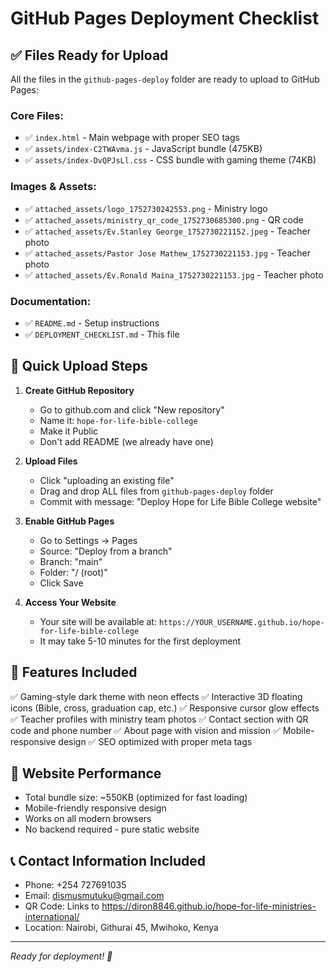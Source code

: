 # GitHub Pages Deployment Checklist

## ✅ Files Ready for Upload

All the files in the `github-pages-deploy` folder are ready to upload to GitHub Pages:

### Core Files:
- ✅ `index.html` - Main webpage with proper SEO tags
- ✅ `assets/index-C2TWAvma.js` - JavaScript bundle (475KB)
- ✅ `assets/index-DvQPJsLl.css` - CSS bundle with gaming theme (74KB)

### Images & Assets:
- ✅ `attached_assets/logo_1752730242553.png` - Ministry logo
- ✅ `attached_assets/ministry_qr_code_1752730685300.png` - QR code
- ✅ `attached_assets/Ev.Stanley George_1752730221152.jpeg` - Teacher photo
- ✅ `attached_assets/Pastor Jose Mathew_1752730221153.jpg` - Teacher photo  
- ✅ `attached_assets/Ev.Ronald Maina_1752730221153.jpg` - Teacher photo

### Documentation:
- ✅ `README.md` - Setup instructions
- ✅ `DEPLOYMENT_CHECKLIST.md` - This file

## 🚀 Quick Upload Steps

1. **Create GitHub Repository**
   - Go to github.com and click "New repository"
   - Name it: `hope-for-life-bible-college`
   - Make it Public
   - Don't add README (we already have one)

2. **Upload Files**
   - Click "uploading an existing file"
   - Drag and drop ALL files from `github-pages-deploy` folder
   - Commit with message: "Deploy Hope for Life Bible College website"

3. **Enable GitHub Pages**
   - Go to Settings → Pages
   - Source: "Deploy from a branch"
   - Branch: "main"
   - Folder: "/ (root)"
   - Click Save

4. **Access Your Website**
   - Your site will be available at: `https://YOUR_USERNAME.github.io/hope-for-life-bible-college`
   - It may take 5-10 minutes for the first deployment

## 📱 Features Included

✅ Gaming-style dark theme with neon effects
✅ Interactive 3D floating icons (Bible, cross, graduation cap, etc.)
✅ Responsive cursor glow effects
✅ Teacher profiles with ministry team photos
✅ Contact section with QR code and phone number
✅ About page with vision and mission
✅ Mobile-responsive design
✅ SEO optimized with proper meta tags

## 🎯 Website Performance

- Total bundle size: ~550KB (optimized for fast loading)
- Mobile-friendly responsive design
- Works on all modern browsers
- No backend required - pure static website

## 📞 Contact Information Included

- Phone: +254 727691035
- Email: dismusmutuku@gmail.com
- QR Code: Links to https://diron8846.github.io/hope-for-life-ministries-international/
- Location: Nairobi, Githurai 45, Mwihoko, Kenya

---
*Ready for deployment! 🚀*